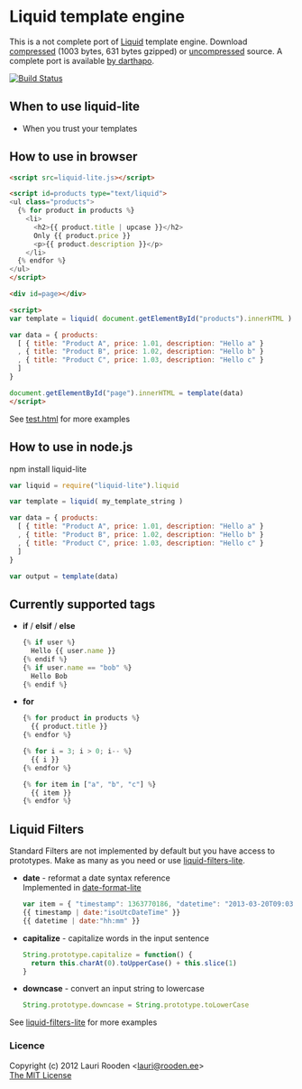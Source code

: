
[1]: https://github.com/Shopify/liquid/ "Shopify in github"
[2]: https://raw.github.com/litejs/liquid-lite/master/test/test.html "test/test.html"
[3]: https://raw.github.com/litejs/liquid-lite/master/min.js
[4]: https://raw.github.com/litejs/liquid-lite/master/liquid-lite.js
[5]: https://github.com/darthapo/liquid.js
[date-format-lite]: http://www.litejs.com/date-format-lite/
[liquid-filters-lite]: http://www.litejs.com/liquid-filters-lite/

Liquid template engine
======================

This is a not complete port of [Liquid][1] template engine.
Download [compressed][3] 
(1003 bytes, 631 bytes gzipped)
or [uncompressed][4] source.
A complete port is available [by darthapo][5].

[![Build Status](https://travis-ci.org/litejs/liquid-lite.png?branch=master)](https://travis-ci.org/litejs/liquid-lite)

## When to use liquid-lite

- When you trust your templates


## How to use in browser

```html
<script src=liquid-lite.js></script>

<script id=products type="text/liquid">
<ul class="products">
  {% for product in products %}
    <li>
      <h2>{{ product.title | upcase }}</h2>
      Only {{ product.price }}
      <p>{{ product.description }}</p>
    </li>
  {% endfor %}
</ul>
</script>

<div id=page></div>

<script>
var template = liquid( document.getElementById("products").innerHTML )

var data = { products:
  [ { title: "Product A", price: 1.01, description: "Hello a" }
  , { title: "Product B", price: 1.02, description: "Hello b" }
  , { title: "Product C", price: 1.03, description: "Hello c" }
  ]
}

document.getElementById("page").innerHTML = template(data)
</script>
```

See [test.html][2] for more examples

## How to use in node.js

npm install liquid-lite

```javascript
var liquid = require("liquid-lite").liquid

var template = liquid( my_template_string )

var data = { products:
  [ { title: "Product A", price: 1.01, description: "Hello a" }
  , { title: "Product B", price: 1.02, description: "Hello b" }
  , { title: "Product C", price: 1.03, description: "Hello c" }
  ]
}

var output = template(data)
```

## Currently supported tags

- **if** / **elsif** / **else**  
    ```javascript
    {% if user %}
      Hello {{ user.name }}
    {% endif %}
    {% if user.name == "bob" %}
      Hello Bob
    {% endif %}
    ```

- **for**
    ```javascript
    {% for product in products %}
      {{ product.title }}
    {% endfor %}

    {% for i = 3; i > 0; i-- %}
      {{ i }}
    {% endfor %}

    {% for item in ["a", "b", "c"] %}
      {{ item }}
    {% endfor %}
    ```

## Liquid Filters

Standard Filters are not implemented by default 
but you have access to prototypes.
Make as many as you need
or use [liquid-filters-lite][].

- **date** - reformat a date syntax reference  
    Implemented in [date-format-lite][]
    ```javascript
    var item = { "timestamp": 1363770186, "datetime": "2013-03-20T09:03:06Z" }
    {{ timestamp | date:"isoUtcDateTime" }}
    {{ datetime | date:"hh:mm" }}
    ```

- **capitalize** - capitalize words in the input sentence
    ```javascript
    String.prototype.capitalize = function() {
      return this.charAt(0).toUpperCase() + this.slice(1)
    }
    ```

- **downcase** - convert an input string to lowercase
    ```javascript
    String.prototype.downcase = String.prototype.toLowerCase
    ```

See [liquid-filters-lite][] for more examples


### Licence

Copyright (c) 2012 Lauri Rooden &lt;lauri@rooden.ee&gt;  
[The MIT License](http://lauri.rooden.ee/mit-license.txt)


